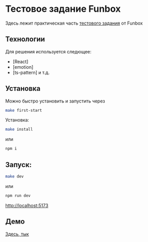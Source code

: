 # Тестовое задание Funbox

Здесь лежит практическая часть [тестового задания](https://dl.funbox.ru/qt-html-css-js.zip) от Funbox

## Технологии

Для решения используется следющее:

- [React]
- [emotion]
- [ts-pattern]
и т.д.


## Установка
Можно быстро установить и запустить через

```sh
make first-start
```

Установка:
```sh
make install
```
или 
```sh
npm i
```

## Запуск:

```sh
make dev
```
или 
```sh
npm run dev
```

[http://localhost:5173](http://localhost:5173)

## Демо

[Здесь, тык](https://funbox-test-sand.vercel.app/)

